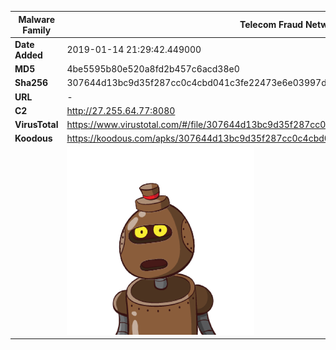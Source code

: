 | Malware Family | Telecom Fraud Network for South Koreans                      |
| -------------- | ------------------------------------------------------------ |
| **Date Added** | 2019-01-14 21:29:42.449000                                                   |
| **MD5**        | 4be5595b80e520a8fd2b457c6acd38e0                             |
| **Sha256**     | 307644d13bc9d35f287cc0c4cbd041c3fe22473e6e03997d8b741f2d5208e536 |
| **URL**        | -                                                            |
| **C2**         | http://27.255.64.77:8080 |
| **VirusTotal** | https://www.virustotal.com/#/file/307644d13bc9d35f287cc0c4cbd041c3fe22473e6e03997d8b741f2d5208e536/detection |
| **Koodous**    | https://koodous.com/apks/307644d13bc9d35f287cc0c4cbd041c3fe22473e6e03997d8b741f2d5208e536 |
|                | ![](../assets/307644d13bc9d35f287cc0c4cbd041c3fe22473e6e03997d8b741f2d5208e536.png) |